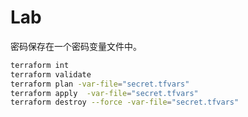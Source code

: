 # Lab

密码保存在一个密码变量文件中。

```sh
terraform int
terraform validate
terraform plan -var-file="secret.tfvars"
terraform apply  -var-file="secret.tfvars"
terraform destroy --force -var-file="secret.tfvars"
```